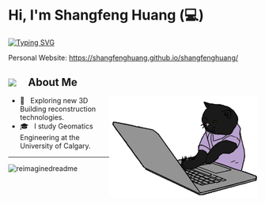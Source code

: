 # Hi, I'm Shangfeng Huang (💻)

[![Typing SVG](https://readme-typing-svg.demolab.com?font=Fira+Code&pause=1000&random=false&width=435&lines=Hi%2C+I'm+Shangfeng+Huang+)](https://git.io/typing-svg)

Personal Website: https://shangfenghuang.github.io/shangfenghuang/

<h2 style="display: flex; align-items: center; margin-bottom: 1rem;"><img style="width: 40px; margin: 0;" src='https://raw.githubusercontent.com/shangfenghuang/shangfenghuang/main/pikahello.gif' width='40' /> About Me</h2>

<img align='right' src="https://github.com/BhavyaCodes/BhavyaCodes/blob/master/.github/cat.gif" height="" width="300" alt="coding cat">

- 🤔 &nbsp; Exploring new 3D Building reconstruction technologies.
- 🎓 &nbsp; I study Geomatics Engineering at the University of Calgary.

<hr>



<img src="https://myreadme.vercel.app/api/embed/shangfenghuang?panels=userstatistics,toprepositories,toplanguages,commitgraph" alt="reimaginedreadme" />
